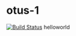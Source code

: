 # otus-1
[![Build Status](https://travis-ci.org/bghgen/otus-1.svg?branch=master)](https://travis-ci.org/bghgen/otus-1)
helloworld
